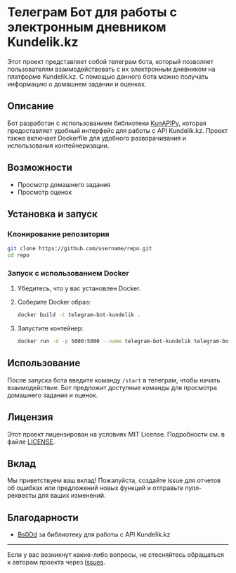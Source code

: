 # Телеграм Бот для работы с электронным дневником Kundelik.kz

Этот проект представляет собой телеграм бота, который позволяет пользователям взаимодействовать с их электронным дневником на платформе Kundelik.kz. С помощью данного бота можно получать информацию о домашнем задании и оценках.

## Описание

Бот разработан с использованием библиотеки [KunAPIPy]([https://github.com/Kunapipy](https://github.com/Bs0Dd/KunAPIPy)), которая предоставляет удобный интерфейс для работы с API Kundelik.kz. Проект также включает Dockerfile для удобного разворачивания и использования контейнеризации.

## Возможности

- Просмотр домашнего задания
- Просмотр оценок

## Установка и запуск

### Клонирование репозитория

```bash
git clone https://github.com/username/repo.git
cd repo
```

### Запуск с использованием Docker

1. Убедитесь, что у вас установлен Docker.

2. Соберите Docker образ:

    ```bash
    docker build -t telegram-bot-kundelik .
    ```

3. Запустите контейнер:

    ```bash
    docker run -d -p 5000:5000 --name telegram-bot-kundelik telegram-bot-kundelik
    ```


## Использование

После запуска бота введите команду `/start` в телеграм, чтобы начать взаимодействие. Бот предложит доступные команды для просмотра домашнего задания и оценок.

## Лицензия

Этот проект лицензирован на условиях MIT License. Подробности см. в файле [LICENSE](LICENSE).

## Вклад

Мы приветствуем ваш вклад! Пожалуйста, создайте issue для отчетов об ошибках или предложений новых функций и отправьте пулл-реквесты для ваших изменений.

## Благодарности

- [Bs0Dd](https://github.com/Kunapipy) за библиотеку для работы с API Kundelik.kz

---

Если у вас возникнут какие-либо вопросы, не стесняйтесь обращаться к авторам проекта через [Issues](https://github.com/username/repo/issues).
